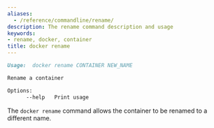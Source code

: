 ```yaml
---
aliases:
  - /reference/commandline/rename/
description: The rename command description and usage
keywords:
- rename, docker, container
title: docker rename
---
```


```markdown
Usage:  docker rename CONTAINER NEW_NAME

Rename a container

Options:
      --help   Print usage
```

The `docker rename` command allows the container to be renamed to a different name.
